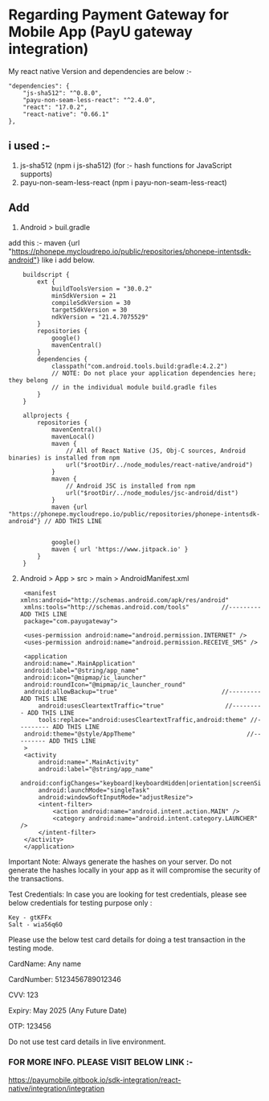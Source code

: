 # Regarding Payment Gateway for Mobile App (PayU gateway integration)

My react native Version and dependencies are below :- 

    "dependencies": {
        "js-sha512": "^0.8.0",
        "payu-non-seam-less-react": "^2.4.0",
        "react": "17.0.2",
        "react-native": "0.66.1"
    },


## i used :-

1. js-sha512 (npm i js-sha512) (for :- hash functions for JavaScript supports)
2. payu-non-seam-less-react (npm i payu-non-seam-less-react)

## Add 

1. Android > buil.gradle 

 add this :- maven {url "https://phonepe.mycloudrepo.io/public/repositories/phonepe-intentsdk-android"}
 like i add below.

        buildscript {
            ext {
                buildToolsVersion = "30.0.2"
                minSdkVersion = 21
                compileSdkVersion = 30
                targetSdkVersion = 30
                ndkVersion = "21.4.7075529"
            }
            repositories {
                google()
                mavenCentral()
            }
            dependencies {
                classpath("com.android.tools.build:gradle:4.2.2")
                // NOTE: Do not place your application dependencies here; they belong
                // in the individual module build.gradle files
            }
        }

        allprojects {
            repositories {
                mavenCentral()
                mavenLocal()
                maven {
                    // All of React Native (JS, Obj-C sources, Android binaries) is installed from npm
                    url("$rootDir/../node_modules/react-native/android")
                }
                maven {
                    // Android JSC is installed from npm
                    url("$rootDir/../node_modules/jsc-android/dist")
                }
                maven {url "https://phonepe.mycloudrepo.io/public/repositories/phonepe-intentsdk-android"} // ADD THIS LINE


                google()
                maven { url 'https://www.jitpack.io' }
            }
        }




2. Android > App > src > main > AndroidManifest.xml 

        <manifest xmlns:android="http://schemas.android.com/apk/res/android"
        xmlns:tools="http://schemas.android.com/tools"         //--------- ADD THIS LINE
        package="com.payugateway">

        <uses-permission android:name="android.permission.INTERNET" />
        <uses-permission android:name="android.permission.RECEIVE_SMS" />

        <application
        android:name=".MainApplication"
        android:label="@string/app_name"
        android:icon="@mipmap/ic_launcher"
        android:roundIcon="@mipmap/ic_launcher_round"
        android:allowBackup="true"                             //--------- ADD THIS LINE
            android:usesCleartextTraffic="true"                 //--------- ADD THIS LINE
            tools:replace="android:usesCleartextTraffic,android:theme" //--------- ADD THIS LINE
        android:theme="@style/AppTheme"                               //--------- ADD THIS LINE
        >
        <activity
            android:name=".MainActivity"
            android:label="@string/app_name"
            android:configChanges="keyboard|keyboardHidden|orientation|screenSize|uiMode"
            android:launchMode="singleTask"
            android:windowSoftInputMode="adjustResize">
            <intent-filter>
                <action android:name="android.intent.action.MAIN" />
                <category android:name="android.intent.category.LAUNCHER" />
            </intent-filter>
        </activity>
        </application>
    </manifest>



Important Note: Always generate the hashes on your server. Do not generate the hashes locally in your app as it will compromise the security of the transactions.

 

Test Credentials: In case you are looking for test credentials, please see below credentials for testing purpose only :

    Key - gtKFFx
    Salt - wia56q6O


Please use the below test card details for doing a test transaction in the testing mode.


CardName: Any name


CardNumber: 5123456789012346


CVV: 123


Expiry: May 2025 (Any Future Date)


OTP: 123456

Do not use test card details in live environment.



### FOR MORE INFO. PLEASE VISIT BELOW LINK :- 

https://payumobile.gitbook.io/sdk-integration/react-native/integration/integration